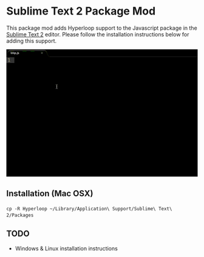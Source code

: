 Sublime Text 2 Package Mod
==========================

This package mod adds Hyperloop support to the Javascript package in the [Sublime Text 2](http://www.sublimetext.com/2) editor. Please follow the installation instructions below for adding this support.

![ST2 Hyperloop package demo](./demo.gif)

## Installation (Mac OSX)

`cp -R Hyperloop ~/Library/Application\ Support/Sublime\ Text\ 2/Packages`

## TODO

* Windows & Linux installation instructions
